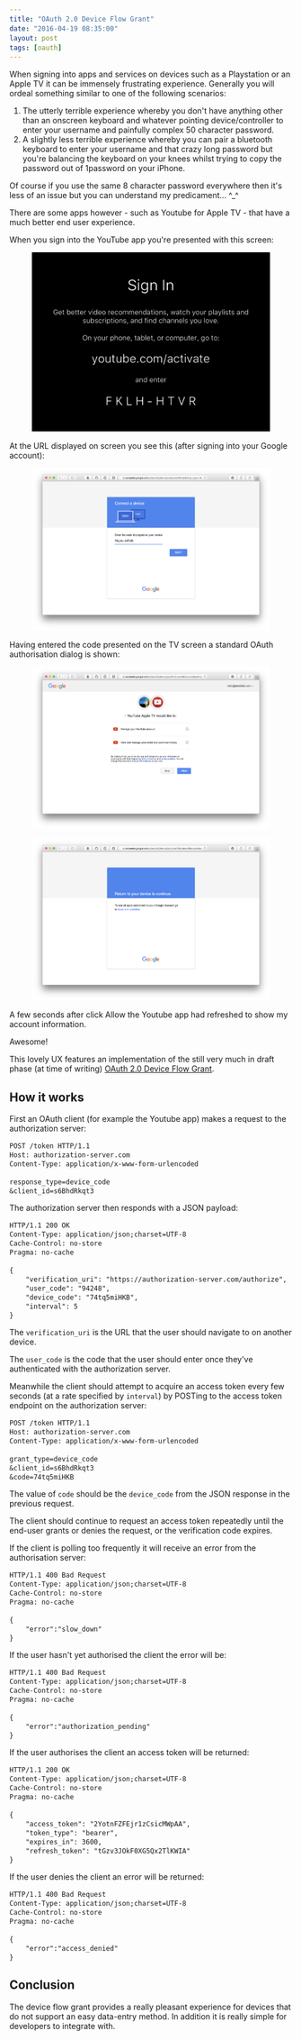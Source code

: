 ```yaml
---
title: "OAuth 2.0 Device Flow Grant"
date: "2016-04-19 08:35:00"
layout: post
tags: [oauth]
---
```


When signing into apps and services on devices such as a Playstation or an Apple TV it can be immensely frustrating experience. Generally you will ordeal something similar to one of the following scenarios:

1. The utterly terrible experience whereby you don't have anything other than an onscreen keyboard and whatever pointing device/controller to enter your username and painfully complex 50 character password.
2. A slightly less terrible experience whereby you can pair a bluetooth keyboard to enter your username and that crazy long password but you're balancing the keyboard on your knees whilst trying to copy the password out of 1password on your iPhone.

Of course if you use the same 8 character password everywhere then it's less of an issue but you can understand my predicament... ^_^

There are some apps however - such as Youtube for Apple TV - that have a much better end user experience.

When you sign into the YouTube app you're presented with this screen:

<figure>
    <img src="/images/device-flow/youtube-apple-tv.png" title="Youtube for Apple TV sign-in screen with text asking the user to go to http://youtube.com/activate and enter a random code">
</figure>

At the URL displayed on screen you see this (after signing into your Google account):

<figure>
    <img src="/images/device-flow/youtube-1.png" title="Connect a device screen asking the user to enter the code from the Apple TV">
</figure>

Having entered the code presented on the TV screen a standard OAuth authorisation dialog is shown:

<figure>
    <img src="/images/device-flow/youtube-2.png" title="Youtube for Apple TV OAuth permissions authorization screen">
</figure>

<figure>
    <img src="/images/device-flow/youtube-3.png" title="Return to your device to continue message">
</figure>

A few seconds after click Allow the Youtube app had refreshed to show my account information.

Awesome!

This lovely UX features an implementation of the still very much in draft phase (at time of writing) [OAuth 2.0 Device Flow Grant](https://tools.ietf.org/html/draft-ietf-oauth-device-flow-01).

## How it works

First an OAuth client (for example the Youtube app) makes a request to the authorization server:  
 

    POST /token HTTP/1.1
    Host: authorization-server.com
    Content-Type: application/x-www-form-urlencoded
        
    response_type=device_code
    &client_id=s6BhdRkqt3


The authorization server then responds with a JSON payload:

    HTTP/1.1 200 OK
    Content-Type: application/json;charset=UTF-8
    Cache-Control: no-store
    Pragma: no-cache

    {
        "verification_uri": "https://authorization-server.com/authorize",
        "user_code": "94248",
        "device_code": "74tq5miHKB",
        "interval": 5
    }

The `verification_uri` is the URL that the user should navigate to on another device.

The `user_code` is the code that the user should enter once they've authenticated with the authorization server.

Meanwhile the client should attempt to acquire an access token every few seconds (at a rate specified by `interval`) by POSTing to the access token endpoint on the authorization server:

    POST /token HTTP/1.1
    Host: authorization-server.com
    Content-Type: application/x-www-form-urlencoded

    grant_type=device_code
    &client_id=s6BhdRkqt3
    &code=74tq5miHKB

The value of `code` should be the `device_code` from the JSON response in the previous request.

The client should continue to request an access token  repeatedly until the end-user grants or denies the request, or the verification code expires.

If the client is polling too frequently it will receive an error from the authorisation server:

    HTTP/1.1 400 Bad Request
    Content-Type: application/json;charset=UTF-8
    Cache-Control: no-store
    Pragma: no-cache

    {
    	"error":"slow_down"
    }

If the user hasn't yet authorised the client the error will be:

    HTTP/1.1 400 Bad Request
    Content-Type: application/json;charset=UTF-8
    Cache-Control: no-store
    Pragma: no-cache

    {
    	"error":"authorization_pending"
    }

If the user authorises the client an access token will be returned:

    HTTP/1.1 200 OK
    Content-Type: application/json;charset=UTF-8
    Cache-Control: no-store
    Pragma: no-cache

    {
        "access_token": "2YotnFZFEjr1zCsicMWpAA",
        "token_type": "bearer",
        "expires_in": 3600,
        "refresh_token": "tGzv3JOkF0XG5Qx2TlKWIA"
    }

If the user denies the client an error will be returned:

    HTTP/1.1 400 Bad Request
    Content-Type: application/json;charset=UTF-8
    Cache-Control: no-store
    Pragma: no-cache

    {
        "error":"access_denied"
    }

## Conclusion

The device flow grant provides a really pleasant experience for devices that do not support an easy data-entry method. In addition it is really simple for developers to integrate with.